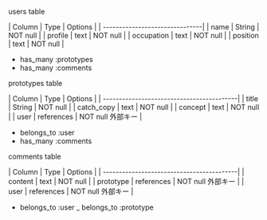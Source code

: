 users table

| Column     | Type   | Options  |
| -------------------------------|
| name       | String | NOT null |
| profile    | text   | NOT null |
| occupation | text   | NOT null |
| position   | text   | NOT null |

- has_many :prototypes
- has_many :comments


prototypes table

| Column     | Type       | Options         |
| ------------------------------------------|
| title      | String     | NOT null        |
| catch_copy | text       | NOT null        |
| concept    | text       | NOT null        |
| user       | references | NOT null 外部キー |

- belongs_to :user
- has_many :comments


comments table

| Column     | Type       | Options         |
| ------------------------------------------|
| content    | text       | NOT null        |
| prototype  | references | NOT null 外部キー |
| user       | references | NOT null 外部キー |

- belongs_to :user 
_ belongs_to :prototype
